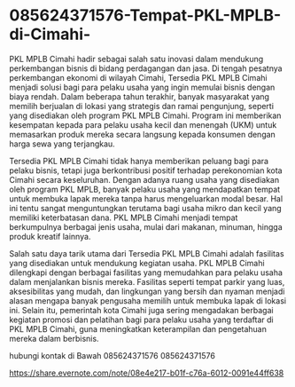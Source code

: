 # 085624371576-Tempat-PKL-MPLB-di-Cimahi-
PKL MPLB Cimahi hadir sebagai salah satu inovasi dalam mendukung perkembangan bisnis di bidang perdagangan dan jasa. Di tengah pesatnya perkembangan ekonomi di wilayah Cimahi, Tersedia PKL MPLB Cimahi menjadi solusi bagi para pelaku usaha yang ingin memulai bisnis dengan biaya rendah. Dalam beberapa tahun terakhir, banyak masyarakat yang memilih berjualan di lokasi yang strategis dan ramai pengunjung, seperti yang disediakan oleh program PKL MPLB Cimahi. Program ini memberikan kesempatan kepada para pelaku usaha kecil dan menengah (UKM) untuk memasarkan produk mereka secara langsung kepada konsumen dengan harga sewa yang terjangkau. 

Tersedia PKL MPLB Cimahi tidak hanya memberikan peluang bagi para pelaku bisnis, tetapi juga berkontribusi positif terhadap perekonomian kota Cimahi secara keseluruhan. Dengan adanya ruang usaha yang disediakan oleh program PKL MPLB, banyak pelaku usaha yang mendapatkan tempat untuk membuka lapak mereka tanpa harus mengeluarkan modal besar. Hal ini tentu sangat menguntungkan terutama bagi usaha mikro dan kecil yang memiliki keterbatasan dana. PKL MPLB Cimahi menjadi tempat berkumpulnya berbagai jenis usaha, mulai dari makanan, minuman, hingga produk kreatif lainnya. 

Salah satu daya tarik utama dari Tersedia PKL MPLB Cimahi adalah fasilitas yang disediakan untuk mendukung kegiatan usaha. PKL MPLB Cimahi dilengkapi dengan berbagai fasilitas yang memudahkan para pelaku usaha dalam menjalankan bisnis mereka. Fasilitas seperti tempat parkir yang luas, aksesibilitas yang mudah, dan lingkungan yang bersih dan nyaman menjadi alasan mengapa banyak pengusaha memilih untuk membuka lapak di lokasi ini. Selain itu, pemerintah kota Cimahi juga sering mengadakan berbagai kegiatan promosi dan pelatihan bagi para pelaku usaha yang terdaftar di PKL MPLB Cimahi, guna meningkatkan keterampilan dan pengetahuan mereka dalam berbisnis. 

hubungi kontak di Bawah
085624371576
085624371576

https://share.evernote.com/note/08e4e217-b01f-c76a-6012-0091e44ff638
